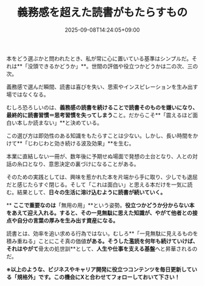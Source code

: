 ﻿---
title: "義務感を超えた読書がもたらすもの"
date: 2025-09-08T14:24:05+09:00
draft: false
---

本をどう選ぶかと問われたとき、私が常に心に置いている基準はシンプルだ。それは**「没頭できるかどうか」**。世間の評価や役立つかどうかは二の次、三の次。

義務感で選んだ瞬間、読書は喜びを失い、思索やインスピレーションを生み出す場ではなくなる。

むしろ恐ろしいのは、**義務感の読書を続けることで読書そのものを嫌いになり、最終的に読書習慣＝思考習慣を失ってしまう**こと。だからこそ**「震えるほど面白い本しか読まない」**と決めている。

この選び方は即効性のある知識をもたらすことは少ない。しかし、長い時間をかけて**「じわじわと効き続ける波及効果」**を生む。

本業に直結しない一冊が、数年後に予期せぬ場面で発想の土台となり、人との対話の糸口となり、意思決定の裏づけになることがある。

そのための実践としては、興味を惹かれた本を片端から手に取り、少しでも退屈だと感じたらすぐ閉じる。そして「これは面白い」と思える本だけを一気に読む。結果として、**日々の生活に溶け込むように読書が続いていく。**

**
**ここで重要なのは**「無用の用」**という姿勢。**役立つかどうか分からない本をあえて迎え入れる。すると、その一見無駄に思えた知識が、やがて他者との接点や自分の言葉の厚みを生み出す資産になる。**

読書とは、効率を追い求める行為ではない。むしろ**「一見無駄に見えるものを積み重ねる」ことにこそ真の価値**がある。そうした濫読を何年も続けていけば、それはやがて**骨太の処世訓**として、**人生や仕事を支える基盤**へと昇華されるのだ。



**※以上のような、ビジネスやキャリア開発に役立つコンテンツを毎日更新している「規格外」です。この機会にXと合わせてフォローしておいて下さい！**